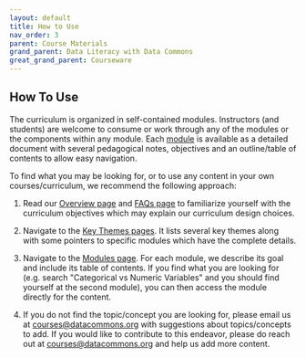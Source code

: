 ```yaml
---
layout: default
title: How to Use
nav_order: 3
parent: Course Materials
grand_parent: Data Literacy with Data Commons
great_grand_parent: Courseware
---
```


## How To Use

The curriculum is organized in self-contained modules. Instructors (and students) are welcome to consume or work through any of the modules or the components within any module. Each [module](modules.html) is available as a detailed document with several pedagogical notes, objectives and an outline/table of contents to allow easy navigation.

To find what you may be looking for, or to use any content in your own courses/curriculum, we recommend the following approach:

1. Read our [Overview page](../overview.html) and [FAQs page](../faqs.html) to familiarize yourself with the curriculum objectives which may explain our curriculum design choices.

2. Navigate to the [Key Themes pages](key_themes.html). It lists several key themes along with some pointers to specific modules which have the complete details.

3. Navigate to the [Modules page](modules.html). For each module, we describe its goal and include its table of contents. If you find what you are looking for (e.g. search "Categorical vs Numeric Variables" and you should find yourself at the second module), you can then access the module directly for the content.

4. If you do not find the topic/concept you are looking for, please email us at [courses@datacommons.org](mailto:courses@datacommons.org) with suggestions about topics/concepts to add. If you would like to contribute to this endeavor, please do reach out at [courses@datacommons.org](mailto:courses@datacommons.org) and help us add more content.